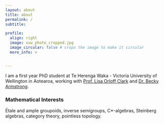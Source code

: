```yaml
---
layout: about
title: about
permalink: /
subtitle:

profile:
  align: right
  image: vuw_photo_cropped.jpg
  image_circular: false # crops the image to make it circular
  more_info: >


---
```


I am a first year PhD student at Te Herenga Waka - Victoria University of Wellington in Aotearoa, working with <a href="https://people.wgtn.ac.nz/lisa.orloffclark">Prof. Lisa Orloff Clark</a> and <a href="https://beckyarmstrong.com.au/">Dr. Becky Armstrong</a>. 

<h3> Mathematical Interests </h3>

Étale and ample groupoids, inverse semigroups, C*-algebras, Steinberg algebras, category theory, pointless topology.




